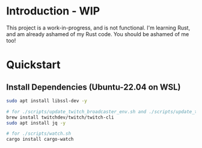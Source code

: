# Introduction - WIP

This project is a work-in-progress, and is not functional. I'm learning Rust, and am already ashamed of my Rust code. You should be ashamed of me too!

# Quickstart

## Install Dependencies (Ubuntu-22.04 on WSL)

```bash
sudo apt install libssl-dev -y

# for ./scripts/update_twitch_broadcaster_env.sh and ./scripts/update_twitch_bot_env.sh
brew install twitchdev/twitch/twitch-cli
sudo apt install jq -y

# for ./scripts/watch.sh
cargo install cargo-watch
```
